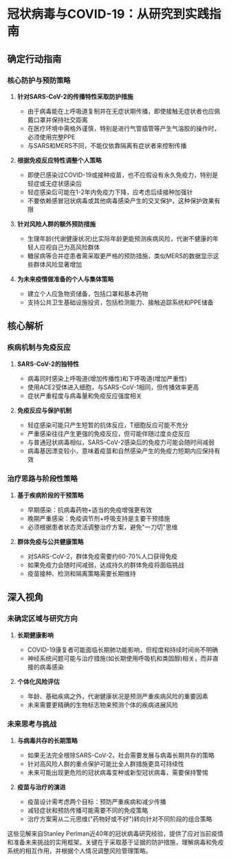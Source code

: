 # 冠状病毒与COVID-19：从研究到实践指南

## 确定行动指南

### 核心防护与预防策略

1. **针对SARS-CoV-2的传播特性采取防护措施**
   - 由于病毒能在上呼吸道复制并在无症状期传播，即使接触无症状者也应佩戴口罩并保持社交距离
   - 在医疗环境中需格外谨慎，特别是进行气管插管等产生气溶胶的操作时，必须使用完整PPE
   - 与SARS和MERS不同，不能仅依靠隔离有症状者来控制传播

2. **根据免疫反应特性调整个人策略**
   - 即使已感染过COVID-19或接种疫苗，也不应假设有永久免疫力，特别是轻症或无症状感染后
   - 轻症感染后可能在1-2年内免疫力下降，应考虑后续接种加强针
   - 不要依赖感冒冠状病毒或其他病毒感染产生的交叉保护，这种保护效果有限

3. **针对风险人群的额外预防措施**
   - 生理年龄(代谢健康状况)比实际年龄更能预测疾病风险，代谢不健康的年轻人应视自己为高风险群体
   - 糖尿病等合并症患者需采取更严格的预防措施，类似MERS的数据显示这些群体风险显著增加

4. **为未来疫情做准备的个人与集体策略**
   - 建立个人应急物资储备，包括口罩和基本药物
   - 支持公共卫生基础设施投资，包括检测能力、接触追踪系统和PPE储备

## 核心解析

### 疾病机制与免疫反应

1. **SARS-CoV-2的独特性**
   - 病毒同时感染上呼吸道(增加传播性)和下呼吸道(增加严重性)
   - 使用ACE2受体进入细胞，与SARS-CoV-1相同，但传播效率更高
   - 症状严重程度与病毒量和免疫反应强度相关

2. **免疫反应与保护机制**
   - 轻症感染可能只产生短暂的抗体反应，T细胞反应可能不充分
   - 严重感染往往产生更强的免疫反应，但可能伴随过度炎症反应
   - 与普通冠状病毒相似，SARS-CoV-2感染后的免疫力可能会随时间减弱
   - 病毒基因漂变较小，意味着疫苗和自然感染产生的免疫力短期内应保持有效

### 治疗思路与阶段性策略

1. **基于疾病阶段的干预策略**
   - 早期感染：抗病毒药物+适当的免疫增强更有效
   - 晚期严重感染：免疫调节剂+呼吸支持是主要干预措施
   - 必须根据患者状态灵活调整治疗方案，避免"一刀切"思维

2. **群体免疫与公共健康策略**
   - 对SARS-CoV-2，群体免疫需要约60-70%人口获得免疫
   - 如果免疫力会随时间减弱，达成持久的群体免疫将面临挑战
   - 疫苗接种、检测和隔离策略需要长期维持

## 深入视角

### 未确定区域与研究方向

1. **长期健康影响**
   - COVID-19康复者可能面临长期肺功能影响，但程度和持续时间尚不明确
   - 神经系统问题可能与治疗措施(如长期使用呼吸机和类固醇)相关，而非直接的病毒感染

2. **个体化风险评估**
   - 年龄、基础疾病之外，代谢健康状况是预测严重疾病风险的重要因素
   - 未来需要更精确的生物标志物来预测个体的疾病进展风险

### 未来思考与挑战

1. **与病毒共存的长期策略**
   - 如果无法完全根除SARS-CoV-2，社会需要发展与病毒长期共存的策略
   - 针对高风险人群的重点保护可能比全人群措施更具可持续性
   - 未来可能出现更危险的冠状病毒变种或新型冠状病毒，需要保持警惕

2. **疫苗与治疗的演进**
   - 疫苗设计需考虑两个目标：预防严重疾病和减少传播
   - 减轻症状和预防传播可能需要不同的免疫策略
   - 治疗方案需从二元思维("药物好或不好")转向针对不同阶段的组合策略

这些见解来自Stanley Perlman近40年的冠状病毒研究经验，提供了应对当前疫情和准备未来挑战的实用框架。关键在于采取基于证据的防护措施，理解病毒和免疫系统的相互作用，并根据个人情况调整风险管理策略。